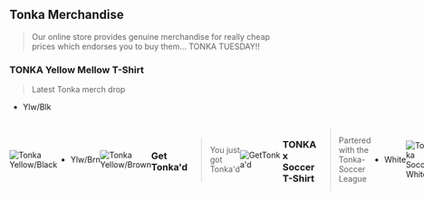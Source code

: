 <!--- This section is Cascading Style Sheet (CSS) and applies to HTML -->
<style>
/* "row style" is flexible size and aligns pictures in center */
.row {
  align-items: center;
  display: flex;
}

/* "column style" is one-third of the width with padding */
.column {
  flex: 33.33%;
  padding: 5px;
}
</style>
## Tonka Merchandise
> Our online store provides genuine merchandise for really cheap prices which endorses you to buy them... TONKA TUESDAY!!

### TONKA Yellow Mellow T-Shirt
> Latest Tonka merch drop
- Ylw/Blk
<div class="row">
<image src="/images/tonkablack.webp"
       alt="Tonka Yellow/Black"
       style="float; center; width=80%;" />

- Ylw/Brn
<div class="row">
<image src="/images/tonkabrown.jpeg"
       alt="Tonka Yellow/Brown"
       style="float; center; width=80%;" />

### Get Tonka'd
> You just got Tonka'd
<div class="row">
<image src="/images/gettonka.webp"
       alt="GetTonka'd"
       style="float; center; width=80%;" />
       
### TONKA x Soccer T-Shirt
> Partered with the Tonka-Soccer League
- White
<div class="row">
<image src="/images/tonkasoccer.webp"
       alt="Tonka Soccer White"
       style="float; center; width=80%;" />
  
- Red
<div class="row">
<image src="/images/tonkasoccerred.webp"
       alt="Tonka Soccer White"
       style="float; center; width=80%;" />
